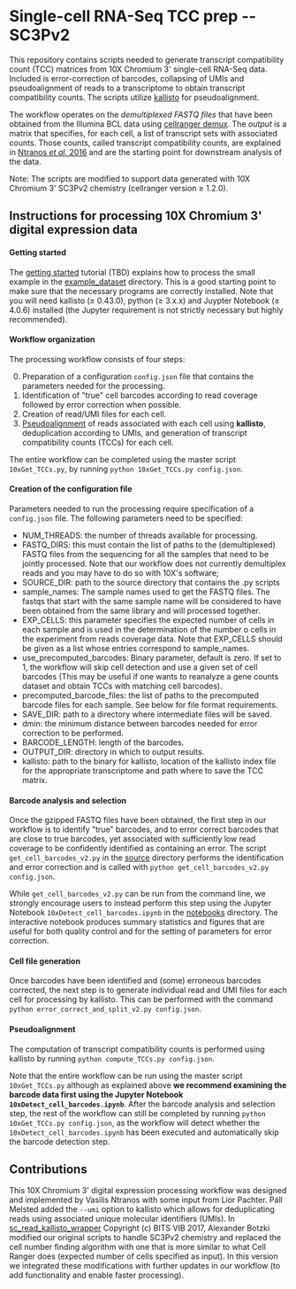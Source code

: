# Single-cell RNA-Seq TCC prep -- SC3Pv2

This repository contains scripts needed to generate transcript compatibility count (TCC) matrices from 10X Chromium 3' single-cell RNA-Seq data. Included is error-correction of barcodes, collapsing of UMIs and pseudoalignment of reads to a transcriptome to obtain transcript compatibility counts. The scripts utilize [kallisto](http://pachterlab.github.io/kallisto) for pseudoalignment.

The workflow operates on the *demultiplexed FASTQ files* that have been obtained from the Illumina BCL data using [cellranger demux](https://support.10xgenomics.com/single-cell-gene-expression/software/pipelines/latest/using/demultiplex).
The *output* is a matrix that specifies, for each cell, a list of transcript sets with associated counts. Those counts, called transcript compatibility counts, are explained in [Ntranos _et al._ 2016](http://genomebiology.biomedcentral.com/articles/10.1186/s13059-016-0970-8) and are the starting point for downstream analysis of the data.

Note: The scripts are modified to support data generated with 10X Chromium 3' SC3Pv2 chemistry (cellranger version ≥ 1.2.0). 

## Instructions for processing 10X Chromium 3' digital expression data

#### Getting started

The [getting started](http://) tutorial (TBD) explains how to process the small example in the [example_dataset](https://github.com/lakigigar/scRNA-Seq-TCC-prep/tree/10xTCCprep-SC3Pv2/example_dataset) directory. This is a good starting point to make sure that the necessary programs are correctly installed. Note that you will need kallisto (≥ 0.43.0), python (≥ 3.x.x) and Juypter Notebook (≥ 4.0.6) installed (the Jupyter requirement is not strictly necessary but highly recommended). 


#### Workflow organization

The processing workflow consists of four steps: 

0. Preparation of a configuration `config.json` file that contains the parameters needed for the processing.
1. Identification of "true" cell barcodes according to read coverage followed by error correction when possible.
2. Creation of read/UMI files for each cell.
3. [Pseudoalignment](http://www.nature.com/nbt/journal/v34/n5/abs/nbt.3519.html) of reads associated with each cell using __kallisto__, deduplication according to UMIs, and generation of transcript compatibility counts (TCCs) for each cell. 

The entire workflow can be completed using the master script `10xGet_TCCs.py`, by running `python 10xGet_TCCs.py config.json`.

#### Creation of the configuration file

Parameters needed to run the processing require specification of a `config.json` file. The following parameters need to be specified:

- NUM_THREADS: the number of threads available for processing.
- FASTQ_DIRS: this must contain the list of paths to the (demultiplexed) FASTQ files from the sequencing for all the samples that need to be jointly processed. Note that our workflow does not currently demultiplex reads and you may have to do so with 10X's software;
- SOURCE_DIR: path to the source directory that contains the .py scripts
- sample_names: The sample names used to get the FASTQ files. The fastqs that start with the same sample name will be considered to have been obtained from the same library and will processed together.
- EXP_CELLS: this parameter specifies the expected number of cells in each sample and is used in the determination of the number o cells in the experiment from reads coverage data. Note that EXP_CELLS should be given as a list whose entries correspond to sample_names.
- use_precomputed_barcodes: Binary parameter, default is zero. If set to 1, the workflow will skip cell detection and use a given set of cell barcodes (This may be useful if one wants to reanalyze a gene counts dataset and obtain TCCs with matching cell barcodes).
- precomputed_barcode_files: the list of paths to the precomputed barcode files for each sample. See below for file format requirements. 
- SAVE_DIR: path to a directory where intermediate files will be saved.
- dmin: the minimum distance between barcodes needed for error correction to be performed.
- BARCODE_LENGTH: length of the barcodes.
- OUTPUT_DIR: directory in which to output results.
- kallisto: path to the binary for kallisto, location of the kallisto index file for the appropriate transcriptome and path where to save the TCC matrix.

#### Barcode analysis and selection

Once the gzipped FASTQ files have been obtained, the first step in our workflow is to identify "true" barcodes, and to error correct barcodes that are close to true barcodes, yet associated with sufficiently low read coverage to be confidently identified as containing an error. The script `get_cell_barcodes_v2.py` in the [source](https://github.com/lakigigar/scRNA-Seq-TCC-prep/tree/10xTCCprep-SC3Pv2/source) directory performs the identification and error correction and is called with `python get_cell_barcodes_v2.py config.json`.

While `get_cell_barcodes_v2.py` can be run from the command line, we strongly encourage users to instead perform this step using the Jupyter Notebook `10xDetect_cell_barcodes.ipynb` in the [notebooks](https://github.com/lakigigar/scRNA-Seq-TCC-prep/tree/10xTCCprep-SC3Pv2/notebooks) directory. The interactive notebook produces summary statistics and figures that are useful for both quality control and for the setting of parameters for error correction. 

#### Cell file generation

Once barcodes have been identified and (some) erroneous barcodes corrected, the next step is to generate individual read and UMI files for each cell for processing by kallisto. This can be performed with the command `python error_correct_and_split_v2.py config.json`. 

#### Pseudoalignment

The computation of transcript compatibility counts is performed using kallisto by running `python compute_TCCs.py config.json`. 

Note that the entire workflow can be run using the master script `10xGet_TCCs.py` although as explained above __we recommend examining the barcode data first using the Jupyter Notebook `10xDetect_cell_barcodes.ipynb`__. After the barcode analysis and selection step, the rest of the workflow can still be completed by running `python 10xGet_TCCs.py config.json`, as the workflow will detect whether the `10xDetect_cell_barcodes.ipynb` has been executed and automatically skip the barcode detection step.
 

## Contributions

This 10X Chromium 3' digital expression processing workflow was designed and implemented by Vasilis Ntranos with some input from Lior Pachter. P&aacute;ll Melsted added the `--umi` option to kallisto which allows for deduplicating reads using associated unique molecular identifiers (UMIs). In [sc_read_kallisto_wrapper](https://github.com/vibbits/sc_read_kallisto_wrapper) Copyright (c) BITS VIB 2017, Alexander Botzki modified our original scripts to handle SC3Pv2 chemistry and replaced the cell number finding algorithm with one that is more similar to what Cell Ranger does (expected number of cells specified as input). In this version we integrated these modifications with further updates in our workflow (to add functionality and enable faster processing).
